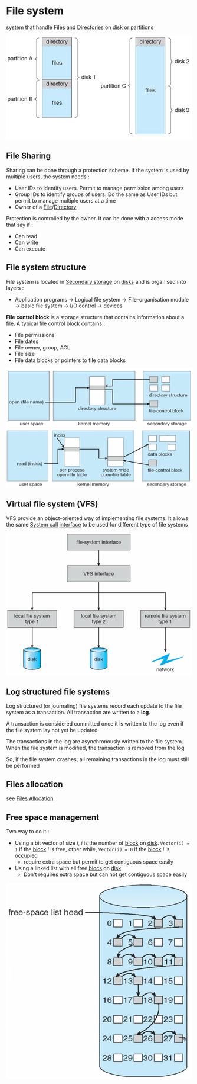 # File system

system that handle [Files](File.md) and [Directories](Directory.md) on [disk](Magnetic%20disks.md) or [partitions](Magnetic%20disks.md)

![](attachments/Pasted%20image%2020230614100057.png)
## File Sharing

Sharing can be done through a protection scheme. If the system is used by multiple users, the system needs :

- User IDs to identify users. Permit to manage permission among users
- Group IDs to identify groups of users. Do the same as User IDs but permit to manage multiple users at a time
- Owner of a [File](File.md)/[Directory](Directory.md)

Protection is controlled by the owner. It can be done with a access mode that say if :

- Can read
- Can write
- Can execute

## File system structure

File system is located in [Secondary storage](Secondary%20storage.md) on [disks](Magnetic%20disks.md) and is organised into layers :

- Application programs $\rightarrow$ Logical file system $\rightarrow$ File-organisation module $\rightarrow$ basic file system $\rightarrow$ I/O control $\rightarrow$ devices


**File control block** is a storage structure that contains information about a [file](File.md). A typical file control block contains :

- File permissions
- File dates
- File owner, group, ACL
- File size
- File data blocks or pointers to file data blocks

![](attachments/Pasted%20image%2020230614120149.png)
![](attachments/Pasted%20image%2020230614120200.png)

## Virtual file system (VFS)

VFS provide an object-oriented way of implementing file systems. It allows the same  [System call](System%20call.md) [interface](API.md) to be used for different type of file systems

![](attachments/Pasted%20image%2020230614120451.png)

## Log structured file systems

Log structured (or journaling) file systems record each update to the file system as a transaction. All transaction are written to a **log**. 

A transaction is considered committed once it is written to the log even if  the file system lay not yet be updated

The transactions in the log are asynchronously written to the file system. When the file system is modified, the transaction is removed from the log

So, if the file system crashes, all remaining transactions in the log must still be performed

## Files allocation

see [Files Allocation](Concepts/Files%20Allocation.md)

## Free space management

Two way to do it :

- Using a bit vector of size $i$, $i$ is the number of [block](Magnetic%20disks.md) on [disk](Magnetic%20disks.md). `Vector(i) = 1` if the [block](Magnetic%20disks.md) $i$ is free, other while,  `Vector(i) = 0` if the [block](Magnetic%20disks.md) $i$ is occupied
	- require extra space but permit to get contiguous space easily
- Using a linked list with all free [blocs](Magnetic%20disks.md) on [disk](Magnetic%20disks.md)
	- Don't requires extra space but can not get contiguous space easily

![](attachments/Pasted%20image%2020230614145156.png)